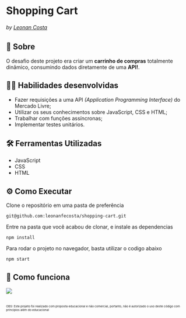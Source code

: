 # Shopping Cart
###### by _[Leonan Costa](https://www.linkedin.com/in/leonanfecosta/)_

## :page_with_curl: Sobre
O desafio deste projeto era criar um **carrinho de compras** totalmente dinâmico, consumindo dados diretamente de uma **API!**.

## :man_technologist: Habilidades desenvolvidas

- Fazer requisições a uma API *(Application Programming Interface)* do Mercado Livre;
- Utilizar os seus conhecimentos sobre JavaScript, CSS e HTML;
- Trabalhar com funções assíncronas;
- Implementar testes unitários.

## :hammer_and_wrench: Ferramentas Utilizadas

* JavaScript
* CSS
* HTML

## ⚙️ Como Executar
Clone o repositório em uma pasta de preferência

```
git@github.com:leonanfecosta/shopping-cart.git
```

Entre na pasta que você acabou de clonar, e instale as dependencias
```
npm install
```
Para rodar o projeto no navegador, basta utilizar o codigo abaixo 
```
npm start
```

## :iphone: Como funciona
<img src="./trybeWalletHowItWorks.gif" />

##

<span style="font-size:8px">OBS: Este projeto foi realizado com proposta educacional e não comercial, portanto, não é autorizado o uso deste código com principios além do educacional</span>
